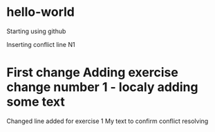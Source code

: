 # hello-world
Starting using github

Inserting conflict line N1

First change
Adding exercise change number 1 - localy adding some text
=
Changed line added for exercise 1
My text to confirm conflict resolving
